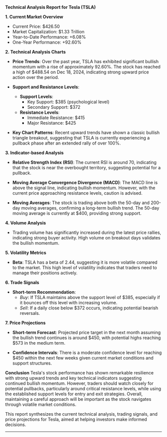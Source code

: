 **Technical Analysis Report for Tesla (TSLA)**

**1. Current Market Overview**
- Current Price: $426.50 
- Market Capitalization: $1.33 Trillion
- Year-to-Date Performance: +6.08%
- One-Year Performance: +92.60%

**2. Technical Analysis Charts**
- **Price Trends**: Over the past year, TSLA has exhibited significant bullish momentum with a rise of approximately 92.60%. The stock has reached a high of $488.54 on Dec 18, 2024, indicating strong upward price action over the period.

- **Support and Resistance Levels**:
  - **Support Levels**:
    - Key Support: $385 (psychological level)
    - Secondary Support: $372
  - **Resistance Levels**:
    - Immediate Resistance: $415
    - Major Resistance: $425

- **Key Chart Patterns**: Recent upward trends have shown a classic bullish triangle breakout, suggesting that TSLA is currently experiencing a pullback phase after an extended rally of over 100%.

**3. Indicator-based Analysis**
- **Relative Strength Index (RSI)**: The current RSI is around 70, indicating that the stock is near the overbought territory, suggesting potential for a pullback.
  
- **Moving Average Convergence Divergence (MACD)**: The MACD line is above the signal line, indicating bullish momentum. However, with the current price approaching resistance levels, caution is advised.

- **Moving Averages**: The stock is trading above both the 50-day and 200-day moving averages, confirming a long-term bullish trend. The 50-day moving average is currently at $400, providing strong support.

**4. Volume Analysis**
- Trading volume has significantly increased during the latest price rallies, indicating strong buyer activity. High volume on breakout days validates the bullish momentum.

**5. Volatility Metrics**
- **Beta**: TSLA has a beta of 2.44, suggesting it is more volatile compared to the market. This high level of volatility indicates that traders need to manage their positions actively.

**6. Trade Signals**
- **Short-term Recommendation**: 
  - *Buy*: If TSLA maintains above the support level of $385, especially if it bounces off this level with increasing volume.
  - *Sell*: If a daily close below $372 occurs, indicating potential bearish reversals.

**7. Price Projections**
- **Short-term Forecast**: Projected price target in the next month assuming the bullish trend continues is around $450, with potential highs reaching $573 in the medium term.
  
- **Confidence Intervals**: There is a moderate confidence level for reaching $450 within the next few weeks given current market conditions and support structures.

**Conclusion**
Tesla's stock performance has shown remarkable resilience with strong upward trends and key technical indicators suggesting continued bullish momentum. However, traders should watch closely for potential pullbacks, particularly around critical resistance levels, while using the established support levels for entry and exit strategies. Overall, maintaining a careful approach will be important as the stock navigates through volatile market conditions.

This report synthesizes the current technical analysis, trading signals, and price projections for Tesla, aimed at helping investors make informed decisions.

---